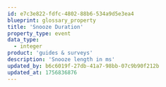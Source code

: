 ```yaml
---
id: e7c3e822-fdfc-4802-88b6-534a9d5e3ea4
blueprint: glossary_property
title: 'Snooze Duration'
property_type: event
data_type:
  - integer
product: 'guides & surveys'
description: 'Snooze length in ms'
updated_by: b6c6019f-27db-41a7-98bb-07c9b90f212b
updated_at: 1756836876
---
```


